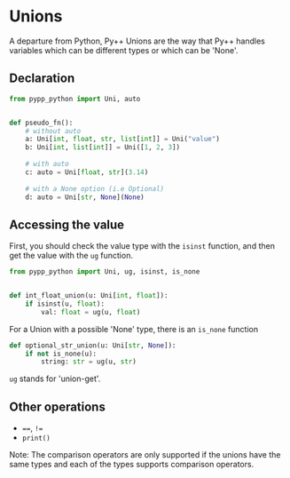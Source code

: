 # Unions

A departure from Python, Py++ Unions are the way that Py++ handles variables which can be different types or which can be 'None'.

## Declaration

```python
from pypp_python import Uni, auto


def pseudo_fn():
    # without auto
    a: Uni[int, float, str, list[int]] = Uni("value")
    b: Uni[int, list[int]] = Uni([1, 2, 3])
    
    # with auto
    c: auto = Uni[float, str](3.14)
    
    # with a None option (i.e Optional)
    d: auto = Uni[str, None](None)
```

## Accessing the value

First, you should check the value type with the `isinst` function, and then get the value with the `ug` function.

```python
from pypp_python import Uni, ug, isinst, is_none


def int_float_union(u: Uni[int, float]):
    if isinst(u, float):
        val: float = ug(u, float)
```

For a Union with a possible 'None' type, there is an `is_none` function

```python
def optional_str_union(u: Uni[str, None]):
    if not is_none(u):
        string: str = ug(u, str)
```

`ug` stands for 'union-get'.

## Other operations

- `==`, `!=`
- `print()`

Note: The comparison operators are only supported if the unions have the same types and each of the types supports comparison operators.
